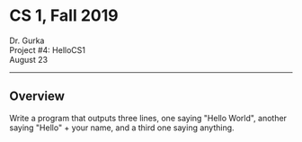 # CS 1, Fall 2019

Dr. Gurka \
Project #4: HelloCS1 \
August 23

---

## Overview

Write a program that outputs three lines, one saying "Hello World", another saying "Hello" + your name, and a third one saying anything.

